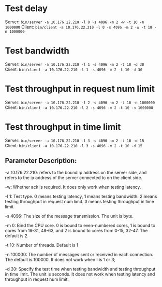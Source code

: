 # Test delay
Server: `bin/server -a 10.176.22.210 -l 0 -s 4096 -m 2 -w -t 10 -n 1000000`
Client: `bin/client -a 10.176.22.210 -l 0 -s 4096 -m 2 -w -t 10 -n 1000000`

# Test bandwidth
Server: `bin/server -a 10.176.22.210 -l 1 -s 4096 -m 2 -t 10 -d 30`
Client: `bin/client -a 10.176.22.210 -l 1 -s 4096 -m 2 -t 10 -d 30`

# Test throughput in request num limit
Server: `bin/server -a 10.176.22.210 -l 2 -s 4096 -m 2 -t 10 -n 1000000`
Client: `bin/client -a 10.176.22.210 -l 2 -s 4096 -m 2 -t 10 -n 1000000`

# Test throughput in time limit
Server: `bin/server -a 10.176.22.210 -l 3 -s 4096 -m 2 -t 10 -d 15 `
Client: `bin/client -a 10.176.22.210 -l 3 -s 4096 -m 2 -t 10 -d 15`

## Parameter Description:

-a 10.176.22.210: refers to the bound ip address on the server side, and refers to the ip address of the server connected to on the client side.

-w: Whether ack is required. It does only work when testing latency.

-l 1: Test type. 0 means testing latency, 1 means testing bandwidth. 2 means testing throughput in request num limit. 3 means testing throughput in time limit.

-s 4096: The size of the message transmission. The unit is byte.

-m 0: Bind the CPU core. 0 is bound to even-numbered cores, 1 is bound to cores from 16-31, 48-63, and 2 is bound to cores from 0-15, 32-47. The default is 2.

-t 10: Number of threads. Default is 1

-n 100000: The number of messages sent or received in each connection. The default is 100000. It does not work when l is 1 or 3;

-d 30: Specify the test time when testing  bandwidth and testing throughput in time limit. The unit is seconds. It does not work when testing latency and throughput in request num limit.

